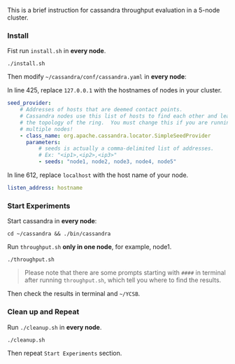 This is a brief instruction for cassandra throughput evaluation in a 5-node cluster.

### Install

Fist run `install.sh` in **every node**.

```shell
./install.sh
```

Then modify `~/cassandra/conf/cassandra.yaml` in **every node**:

In line 425, replace `127.0.0.1` with the hostnames of nodes in your cluster.

```yaml
seed_provider:
    # Addresses of hosts that are deemed contact points. 
    # Cassandra nodes use this list of hosts to find each other and learn
    # the topology of the ring.  You must change this if you are running
    # multiple nodes!
    - class_name: org.apache.cassandra.locator.SimpleSeedProvider
      parameters:
          # seeds is actually a comma-delimited list of addresses.
          # Ex: "<ip1>,<ip2>,<ip3>"
          - seeds: "node1, node2, node3, node4, node5"
```

In line 612, replace `localhost` with the host name of your node.

```yaml
listen_address: hostname
```

### Start Experiments

Start cassandra in **every node**:

```shell
cd ~/cassandra && ./bin/cassandra
```

Run `throughput.sh` **only in one node**, for example, node1.

```shell
./throughput.sh
```

> Please note that there are some prompts starting with `####` in terminal after running `throughput.sh`, which tell you where to find the results.

Then check the results in terminal and `~/YCSB`.

### Clean up and Repeat

Run `./cleanup.sh` in **every node**.

```shell
./cleanup.sh
```

Then repeat `Start Experiments` section.